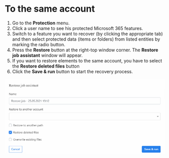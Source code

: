 # To the same account

1. Go to the **Protection** menu.
2. Click a user name to see his protected Microsoft 365 features.
3. Switch to a feature you want to recover (by clicking the appropriate tab) and then select protected data (items or folders) from listed entities by marking the radio button.&#x20;
4. Press the **Restore** button at the right-top window corner. The **Restore job assistant** window will appear.
5. If you want to restore elements to the same account, you have to select the **Restore deleted files** button
6. Click the **Save & run** button to start the recovery process.

![](<../../../../.gitbook/assets/obraz (11).png>)

